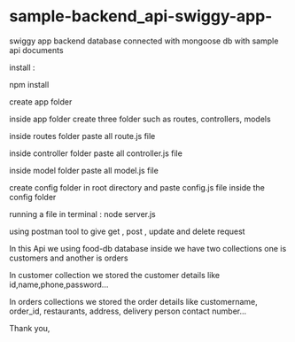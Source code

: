 # sample-backend_api-swiggy-app-
swiggy app backend database connected with mongoose db with sample api documents

install :

npm install 

create app folder

inside app folder create three folder such as routes, controllers, models

inside routes folder paste all route.js file

inside controller folder paste all controller.js file

inside model folder paste all model.js file

create config folder in root directory and paste config.js file inside the config folder

running a file in terminal : node server.js 

using postman tool to give get , post , update and delete request

In this Api we using food-db database inside we have two collections one is customers and another is orders

In customer collection we stored the customer details like id,name,phone,password...

In orders collections we stored the order details like customername, order_id, restaurants, address, delivery person contact number... 

Thank you,



